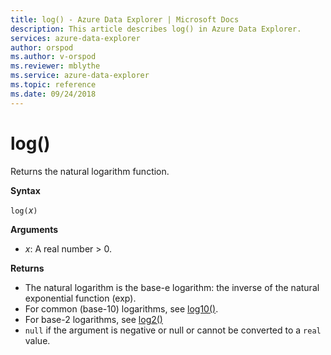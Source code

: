 ```yaml
---
title: log() - Azure Data Explorer | Microsoft Docs
description: This article describes log() in Azure Data Explorer.
services: azure-data-explorer
author: orspod
ms.author: v-orspod
ms.reviewer: mblythe
ms.service: azure-data-explorer
ms.topic: reference
ms.date: 09/24/2018
---
```

# log()

Returns the natural logarithm function.  

**Syntax**

`log(`*x*`)`

**Arguments**

* *x*: A real number > 0.

**Returns**

* The natural logarithm is the base-e logarithm: the inverse of the natural exponential function (exp).
* For common (base-10) logarithms, see [log10()](log10-function.md).
* For base-2 logarithms, see [log2()](log2-function.md)
* `null` if the argument is negative or null or cannot be converted to a `real` value. 